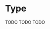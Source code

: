 # Type

[//]: # (TODO)
<web-summary>TODO</web-summary>
<card-summary>TODO</card-summary>
<link-summary>TODO</link-summary>